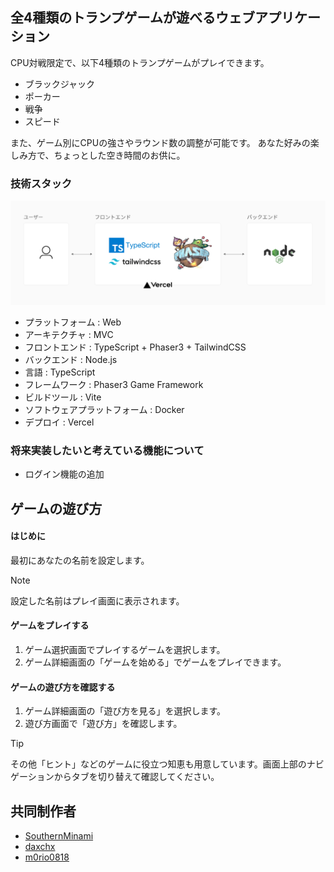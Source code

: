 ## 全4種類のトランプゲームが遊べるウェブアプリケーション

CPU対戦限定で、以下4種類のトランプゲームがプレイできます。

- ブラックジャック
- ポーカー
- 戦争
- スピード

また、ゲーム別にCPUの強さやラウンド数の調整が可能です。
あなた好みの楽しみ方で、ちょっとした空き時間のお供に。

### 技術スタック

![Screenshot of a comment on a GitHub issue showing an image, added in the Markdown, of an Octocat smiling and raising a tentacle.](public/assets/stack.png)

- プラットフォーム : Web
- アーキテクチャ : MVC
- フロントエンド : TypeScript + Phaser3 + TailwindCSS
- バックエンド : Node.js
- 言語 : TypeScript
- フレームワーク : Phaser3 Game Framework
- ビルドツール : Vite
- ソフトウェアプラットフォーム : Docker
- デプロイ : Vercel

### 将来実装したいと考えている機能について

- ログイン機能の追加

## ゲームの遊び方

#### はじめに

最初にあなたの名前を設定します。

> [!NOTE]
> 設定した名前はプレイ画面に表示されます。

#### ゲームをプレイする

1. ゲーム選択画面でプレイするゲームを選択します。
2. ゲーム詳細画面の「ゲームを始める」でゲームをプレイできます。

#### ゲームの遊び方を確認する

1. ゲーム詳細画面の「遊び方を見る」を選択します。
2. 遊び方画面で「遊び方」を確認します。

> [!TIP]
> その他「ヒント」などのゲームに役立つ知恵も用意しています。画面上部のナビゲーションからタブを切り替えて確認してください。

## 共同制作者

- [SouthernMinami](https://github.com/SouthernMinami)
- [daxchx](https://github.com/daxchx)
- [m0rio0818](https://github.com/m0rio0818)
